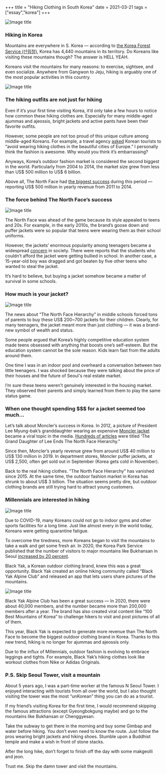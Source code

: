 +++
title = "Hiking Clothing in South Korea"
date = 2021-03-21
tags = ["essay","korea"]
+++

![Image title](https://bear-images.sfo2.cdn.digitaloceanspaces.com/kang-1663335631.webp)

### Hiking in Korea

Mountains are everywhere in S. Korea — according to [the Korea Forest Service (산림청)](https://news.mt.co.kr/mtview.php?no=2007121315390529831#:~:text=%EC%82%B0%EB%A6%BC%EC%B2%AD%EC%9D%80%20%EC%9E%91%EB%85%84%2010%EC%9B%94,%EC%A1%B0%EC%82%AC%EB%90%90%EB%8B%A4%EA%B3%A0%2013%EC%9D%BC%20%EB%B0%9D%ED%98%94%EB%8B%A4), Korea has 4,440 mountains in its territory. Do Koreans like visiting these mountains though? The answer is HELL YEAH.

Koreans visit the mountains for many reasons: to exercise, sightsee, and even socialize. Anywhere from Gangwon to Jeju, hiking is arguably one of the most popular activities in this country.

![Image title](https://bear-images.sfo2.cdn.digitaloceanspaces.com/kang-1663335681.webp)

### The hiking outfits are not just for hiking

Even if it’s your first time visiting Korea, it’d only take a few hours to notice how common these hiking clothes are. Especially for many middle-aged ajummas and ajeossis, bright jackets and active pants have been their favorite outfits.

However, some people are not too proud of this unique culture among middle-aged Koreans. For example, a travel agency [asked](http://www.asiae.co.kr/news/view.htm?idxno=2016042008573883662) Korean tourists to “avoid wearing hiking clothes in the beautiful cities of Europe.” I personally think the fashion is awesome. Why would you think it’s embarrassing?

Anyways, Korea’s outdoor fashion market is considered the second biggest in the world. Particularly from 2004 to 2014, the market size grew from less than US$ 500 million to US$ 6 billion.

Above all, The North Face had [the biggest success](https://news.mt.co.kr/mtview.php?no=2021031614053731106) during this period — reporting US$ 500 million in yearly revenue from 2011 to 2014.

### The force behind The North Face’s success

![Image title](https://bear-images.sfo2.cdn.digitaloceanspaces.com/kang-1663335766.webp)

The North Face was ahead of the game because its style appealed to teens and 20s. For example, in the early 2010s, the brand’s goose down and puffer jackets were so popular that teens were wearing them as their school uniforms.

However, the jackets’ enormous popularity among teenagers became a widespread [concern](http://monthly.chosun.com/client/news/viw.asp?ctcd=E&nNewsNumb=201203100042) in society. There were reports that the students who couldn’t afford the jacket were getting bullied in school. In another case, a 15-year-old boy was dragged and got beaten by five other teens who wanted to steal the jacket.

It’s hard to believe, but buying a jacket somehow became a matter of survival in some schools.

### How much is your jacket?

![Image title](https://bear-images.sfo2.cdn.digitaloceanspaces.com/kang-1663335840.webp)

The news about “The North Face Hierarchy” in middle schools forced tons of parents to buy these US$ 200~700 jackets for their children. Clearly, for many teenagers, the jacket meant more than just clothing — it was a brand-new symbol of wealth and status.

Some people argued that Korea’s highly competitive education system made teens obsessed with anything that boosts one’s self-esteem. But the education system cannot be the sole reason. Kids learn fast from the adults around them.

One time I was in an indoor pool and overheard a conversation between two little teenagers. I was shocked because they were talking about the price of their houses and the future of Seoul's real estate market.

I’m sure these teens weren’t genuinely interested in the housing market. They observed their parents and simply learned from them to play the same status game.

### When one thought spending $$$ for a jacket seemed too much…

Let’s talk about Moncler’s success in Korea. In 2012, a picture of President Lee Myung-bak’s granddaughter wearing an expensive [Moncler jacket](https://biz.chosun.com/site/data/html_dir/2012/01/24/2012012400735.html) became a viral topic in the media. [Hundreds of articles](http://www.newspeak.kr/news/articleView.html?idxno=18498) were titled ‘The Grand Daughter of Lee Ends The North Face Hierarchy.”

Since then, Moncler’s yearly revenue grew from around US$ 40 million to US$ 130 million in 2019. In department stores, Moncler puffer jackets, at US$ 2,500, often get sold out in September (Korea gets cold in November).

Back to the real hiking clothes. “The North Face Hierarchy” has vanished since 2015. At the same time, the outdoor fashion market in Korea has shrunk to about US$ 3 billion. The situation seems pretty dire, but outdoor clothing brands are still trying hard to attract young customers.

### Millennials are interested in hiking

![Image title](https://bear-images.sfo2.cdn.digitaloceanspaces.com/kang-1663335949.webp)

Due to COVID-19, many Koreans could not go to indoor gyms and other sports facilities for a long time. Just like almost every in the world today, Koreans were getting quarantine fatigue.

To overcome the tiredness, more Koreans began to visit the mountains to take a walk and get some fresh air. In 2020, the Korea Park Service published that the number of visitors to major mountains like Bukhansan in Seoul [increased by 20 percent](https://www.lak.co.kr/m/news/view.php?id=9439).

Black Yak, a Korean outdoor clothing brand, knew this was a great opportunity. Black Yak created an online hiking community called “Black Yak Alpine Club” and released an app that lets users share pictures of the mountains.

![Image title](https://bear-images.sfo2.cdn.digitaloceanspaces.com/kang-1663335993.webp)

Black Yak Alpine Club has been a great success — In 2020, there were about 40,000 members, and the number became more than 200,000 members after a year. The brand has also created viral content like “100 Best Mountains of Korea” to challenge hikers to visit and post pictures of all of them.

This year, Black Yak is expected to generate more revenue than The North Face to become the biggest outdoor clothing brand in Korea. Thanks to this new trend, hiking is no longer for ajummas and ajeossis only.

Due to the influx of Millennials, outdoor fashion is evolving to embrace leggings and tights. For example, Black Yak’s hiking clothes look like workout clothes from Nike or Adidas Originals.

### P.S. Skip Seoul Tower, visit a mountain

About 5 years ago, I was a part-time worker at the famous N Seoul Tower. I enjoyed interacting with tourists from all over the world, but I also thought visiting the tower was the most “unKorean” thing you can do as a tourist.

If my friend’s visiting Korea for the first time, I would recommend skipping the famous attractions (except Gyeongbokgung maybe) and go to the mountains like Bukhansan or Chenggyesan.

Take the subway to get there in the morning and buy some Gimbap and water before hiking. You don’t even need to know the route. Just follow the pros wearing bright jackets and hiking shoes. Stumble upon a Buddhist temple and make a wish in front of stone stacks.

After the long hike, don’t forget to finish off the day with some makgeolli and jeon.

Trust me. Skip the damn tower and visit the mountains.